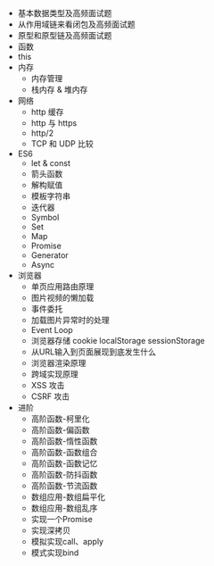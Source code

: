 
+ 基本数据类型及高频面试题
+ 从作用域链来看闭包及高频面试题
+ 原型和原型链及高频面试题
+ 函数
+ this
+ 内存
    + 内存管理
    + 栈内存 & 堆内存
+ 网络
    + http 缓存
    + http 与 https
    + http/2
    + TCP 和 UDP 比较
+ ES6
    + let & const
    + 箭头函数
    + 解构赋值
    + 模板字符串
    + 迭代器
    + Symbol
    + Set
    + Map
    + Promise
    + Generator
    + Async
+ 浏览器
    + 单页应用路由原理
    + 图片视频的懒加载
    + 事件委托
    + 加载图片异常时的处理
    + Event Loop
    + 浏览器存储 cookie localStorage sessionStorage
    + 从URL输入到页面展现到底发生什么
    + 浏览器渲染原理
    + 跨域实现原理
    + XSS 攻击
    + CSRF 攻击
+ 进阶
    + 高阶函数-柯里化
    + 高阶函数-偏函数
    + 高阶函数-惰性函数
    + 高阶函数-函数组合
    + 高阶函数-函数记忆
    + 高阶函数-防抖函数
    + 高阶函数-节流函数
    + 数组应用-数组扁平化
    + 数组应用-数组乱序
    + 实现一个Promise
    + 实现深拷贝
    + 模拟实现call、apply
    + 模式实现bind
    
    
   